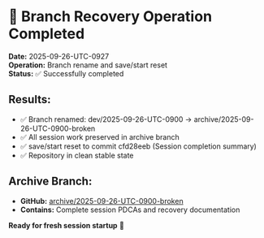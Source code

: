 # 🔧 Branch Recovery Operation Completed

**Date:** 2025-09-26-UTC-0927  
**Operation:** Branch rename and save/start reset  
**Status:** ✅ Successfully completed  

## Results:
- ✅ Branch renamed: dev/2025-09-26-UTC-0900 → archive/2025-09-26-UTC-0900-broken
- ✅ All session work preserved in archive branch
- ✅ save/start reset to commit cfd28eeb (Session completion summary)
- ✅ Repository in clean stable state

## Archive Branch:
- **GitHub:** [archive/2025-09-26-UTC-0900-broken](https://github.com/Cerulean-Circle-GmbH/Web4Articles/tree/archive/2025-09-26-UTC-0900-broken)
- **Contains:** Complete session PDCAs and recovery documentation

**Ready for fresh session startup** 🚀
